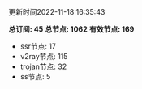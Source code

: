 更新时间2022-11-18 16:35:43

**总订阅: 45**
**总节点: 1062**
**有效节点: 169**
- ssr节点: 17
- v2ray节点: 115
- trojan节点: 32
- ss节点: 5
